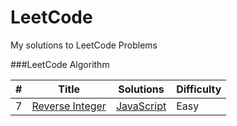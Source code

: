 LeetCode
========

My solutions to LeetCode Problems

###LeetCode Algorithm

| # | Title | Solutions | Difficulty |
|---| ----- | --------- | ---------- |
|7|[Reverse Integer](https://leetcode.com/problems/reverse-integer/)  | [JavaScript](./Algorithms/ReverseInteger.js) |Easy|